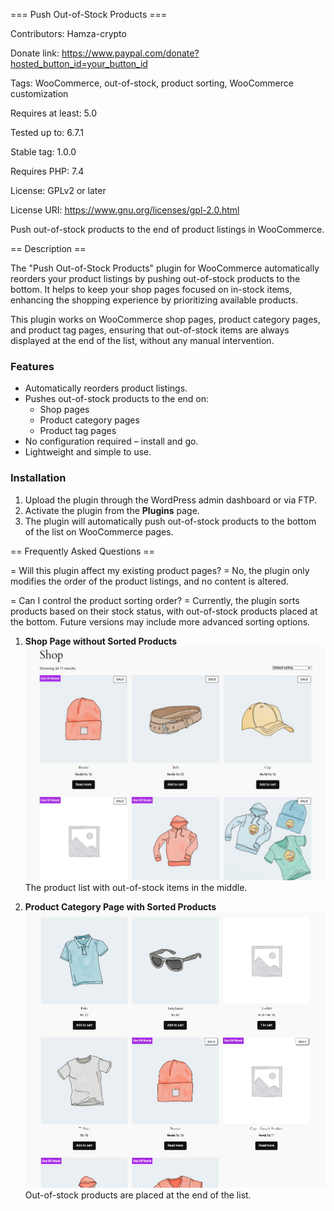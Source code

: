 === Push Out-of-Stock Products ===

Contributors: Hamza-crypto

Donate link: https://www.paypal.com/donate?hosted_button_id=your_button_id

Tags: WooCommerce, out-of-stock, product sorting, WooCommerce customization

Requires at least: 5.0

Tested up to: 6.7.1

Stable tag: 1.0.0

Requires PHP: 7.4

License: GPLv2 or later

License URI: https://www.gnu.org/licenses/gpl-2.0.html

Push out-of-stock products to the end of product listings in WooCommerce.

== Description ==

The "Push Out-of-Stock Products" plugin for WooCommerce automatically reorders your product listings by pushing out-of-stock products to the bottom. It helps to keep your shop pages focused on in-stock items, enhancing the shopping experience by prioritizing available products.

This plugin works on WooCommerce shop pages, product category pages, and product tag pages, ensuring that out-of-stock items are always displayed at the end of the list, without any manual intervention.

### Features

- Automatically reorders product listings.
- Pushes out-of-stock products to the end on:
  - Shop pages
  - Product category pages
  - Product tag pages
- No configuration required – install and go.
- Lightweight and simple to use.

### Installation

1. Upload the plugin through the WordPress admin dashboard or via FTP.
2. Activate the plugin from the **Plugins** page.
3. The plugin will automatically push out-of-stock products to the bottom of the list on WooCommerce pages.

== Frequently Asked Questions ==

= Will this plugin affect my existing product pages? =
No, the plugin only modifies the order of the product listings, and no content is altered.

= Can I control the product sorting order? =
Currently, the plugin sorts products based on their stock status, with out-of-stock products placed at the bottom. Future versions may include more advanced sorting options.

1. **Shop Page without Sorted Products**  
   ![Shop Page Screenshot](assets/img/before.jpg)  
   The product list with out-of-stock items in the middle.

2. **Product Category Page with Sorted Products**  
   ![Shop Page Screenshot](assets/img/after.jpg)  
   Out-of-stock products are placed at the end of the list.
